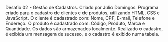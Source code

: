 Desafio 02 - Gestão de Cadastros.
Criado por Júlio Domingos.
Programa criado para o cadastro de clientes e de produtos, utilizando HTML, CSS e JavaScript.
O cliente é cadastrado com: Nome, CPF, E-mail, Telefone e Endereço.
O produto é cadastrado com: Código, Produto, Marca e Quantidade.
Os dados são armazenados localmente.
Realizado o cadastro, é exibida um mensagem de sucesso, e o cadastro é exibido numa tabela.
